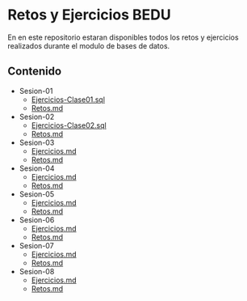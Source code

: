 # Retos y Ejercicios BEDU
En en este repositorio estaran disponibles todos los retos y ejercicios realizados durante el modulo de bases de datos.

## Contenido
- Sesion-01
    - [Ejercicios-Clase01.sql](Sesion-01/Ejercicios-Clase01.sql)<br>
    - [Retos.md](Sesion-01/Retos.md)<br>
- Sesion-02<br>
    - [Ejercicios-Clase02.sql](Sesion-02/Ejercicios-Clase02.sql)<br>
    - [Retos.md](Sesion-02/Retos.md)<br>
- Sesion-03<br>
    - [Ejercicios.md](Sesion-03/Ejercicios.md)<br>
    - [Retos.md](Sesion-03/Retos.md)<br>
- Sesion-04<br>
    - [Ejercicios.md](Sesion-04/Ejercicios.md)<br>
    - [Retos.md](Retos.md)<br>
- Sesion-05<br>
    - [Ejercicios.md](Sesion-05/Ejercicios.md)<br>
    - [Retos.md](Retos.md)<br>
- Sesion-06<br>
    - [Ejercicios.md](Sesion-06/Ejercicios.md)<br>
    - [Retos.md](Retos.md)<br>
- Sesion-07<br>
    - [Ejercicios.md](Sesion-07/Ejercicios.md)<br>
    - [Retos.md](Sesion-07/Retos.md)<br>
- Sesion-08<br>
    - [Ejercicios.md](Sesion-08/Ejercicios.md)<br>
    - [Retos.md](Sesion-08/Retos.md)<br>

